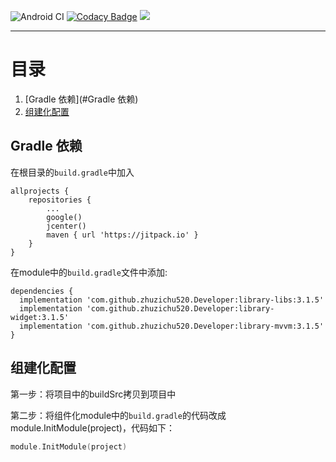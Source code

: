 ![Android CI](https://github.com/zhuzichu520/Developer/workflows/Android%20CI/badge.svg)
[![Codacy Badge](https://app.codacy.com/project/badge/Grade/692b03eb8e3346c2a57e7b471d691ca0)](https://www.codacy.com/gh/zhuzichu520/Developer/dashboard?utm_source=github.com&amp;utm_medium=referral&amp;utm_content=zhuzichu520/Developer&amp;utm_campaign=Badge_Grade)
[![](https://jitpack.io/v/zhuzichu520/Developer.svg)](https://jitpack.io/#zhuzichu520/Developer)

---

# 目录

1. [Gradle 依赖](#Gradle 依赖)
2. [组建化配置](#组建化配置)


## Gradle 依赖

在根目录的`build.gradle`中加入

```
allprojects {
    repositories {
		...
        google()
        jcenter()
        maven { url 'https://jitpack.io' }
    }
}
```

在module中的`build.gradle`文件中添加:

```
dependencies {
  implementation 'com.github.zhuzichu520.Developer:library-libs:3.1.5'
  implementation 'com.github.zhuzichu520.Developer:library-widget:3.1.5'
  implementation 'com.github.zhuzichu520.Developer:library-mvvm:3.1.5'
}
```

## 组建化配置

第一步：将项目中的buildSrc拷贝到项目中

第二步：将组件化module中的`build.gradle`的代码改成module.InitModule(project)，代码如下：

```kotlin
module.InitModule(project)
```

